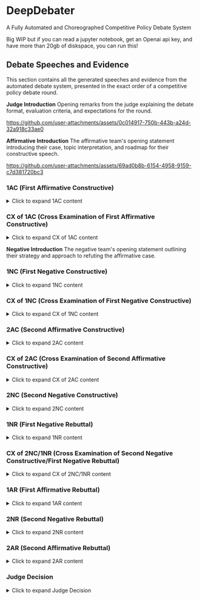# DeepDebater
A Fully Automated and Choreographed Competitive Policy Debate System 


Big WIP but if you can read a jupyter notebook, get an Openai api key, and have more than 20gb of diskspace, you can run this! 

## Debate Speeches and Evidence

This section contains all the generated speeches and evidence from the automated debate system, presented in the exact order of a competitive policy debate round.

**Judge Introduction**
Opening remarks from the judge explaining the debate format, evaluation criteria, and expectations for the round.


https://github.com/user-attachments/assets/0c014917-750b-443b-a24d-32a918c33ae0



**Affirmative Introduction**
The affirmative team's opening statement introducing their case, topic interpretation, and roadmap for their constructive speech.


https://github.com/user-attachments/assets/69ad0b8b-6154-4958-9159-c7d381720bc3


### 1AC (First Affirmative Constructive)
<details>
<summary>Click to expand 1AC content</summary>

The First Affirmative Constructive establishes the affirmative case, presenting the problem (inherency and harms), the solution (plan), and the benefits (advantages with solvency).

**Inherency Evidence**
Evidence demonstrating that the current system is failing to address the problem and that the status quo is insufficient.


https://github.com/user-attachments/assets/ac138005-b380-4720-bf46-4d194be19bea


**Harm Evidence**
Evidence establishing the significant problems and negative consequences that exist under the current system.


https://github.com/user-attachments/assets/90e659dc-55ee-4d3d-819f-c92406eb1717


**Advantage 1 Uniqueness Evidence**
Evidence showing that the first advantage is not currently being achieved in the status quo.


https://github.com/user-attachments/assets/bce7aa17-9b41-4c04-9f4b-6f88e39328ff


**Advantage 1 Link Evidence**
Evidence demonstrating how the plan causes or enables the first advantage.


https://github.com/user-attachments/assets/3b3ed034-0b6c-47e3-a5b3-1933d243d7cf


**Advantage 1 Internal Link Evidence**
Evidence connecting the plan to the intermediate steps leading to the first advantage's impact.


https://github.com/user-attachments/assets/d7d3d747-c523-44b2-9779-f42634f39808


**Advantage 1 Impact Evidence**
Evidence establishing the significance and consequences of the first advantage.


https://github.com/user-attachments/assets/d0d51eb8-ca41-496c-8432-612c0d94c1b8


**Advantage 2 Uniqueness Evidence**
Evidence showing that the second advantage is not currently being achieved in the status quo.


https://github.com/user-attachments/assets/d1cb7e2a-6f93-4c41-81f9-c492081451c4


**Advantage 2 Link Evidence**
Evidence demonstrating how the plan causes or enables the second advantage.

**Advantage 2 Internal Link Evidence**
Evidence connecting the plan to the intermediate steps leading to the second advantage's impact.

**Advantage 2 Impact Evidence**
Evidence establishing the significance and consequences of the second advantage.

**Advantage 3 Uniqueness Evidence**
Evidence showing that the third advantage is not currently being achieved in the status quo.

**Advantage 3 Link Evidence**
Evidence demonstrating how the plan causes or enables the third advantage.

**Advantage 3 Internal Link Evidence**
Evidence connecting the plan to the intermediate steps leading to the third advantage's impact.

**Advantage 3 Impact Evidence**
Evidence establishing the significance and consequences of the third advantage.

**Solvency Evidence**
Evidence demonstrating that the affirmative plan will effectively solve the problems identified and achieve the claimed advantages.

</details>

### CX of 1AC (Cross Examination of First Affirmative Constructive)
<details>
<summary>Click to expand CX of 1AC content</summary>

The negative team's cross examination of the first affirmative speaker, focusing on clarifying plan details, exposing weaknesses in the case, and setting up negative arguments.

**CX of 1AC Transcript**
Complete transcript of the cross examination period with questions and answers between the negative and affirmative teams.

</details>

**Negative Introduction**
The negative team's opening statement outlining their strategy and approach to refuting the affirmative case.

### 1NC (First Negative Constructive)
<details>
<summary>Click to expand 1NC content</summary>

The First Negative Constructive presents the negative strategy, typically including topicality arguments, theory arguments, disadvantages, counterplans, kritiks, and on-case attacks against the affirmative advantages.

**Topicality Interpretation Evidence**
Evidence providing the negative's interpretation of key terms in the resolution and establishing definitional standards.

**Topicality Violation**
Argument demonstrating how the affirmative plan fails to meet the negative's interpretation of the resolution.

**Topicality Reasons to Prefer**
Arguments explaining why the negative's interpretation should be preferred over the affirmative's interpretation.

**Theory Interpretation Evidence**
Evidence supporting the negative's theoretical framework for evaluating debate practices and norms.

**Theory Violation Argument**
Argument claiming that the affirmative has violated established debate theory or competitive equity principles.

**Theory Reasons to Prefer Argument**
Arguments explaining why the negative's theoretical position should be accepted by the judge.

**Disadvantage Uniqueness Evidence**
Evidence showing that the negative consequences will not occur in the status quo but will result from the plan.

**Disadvantage Link Evidence**
Evidence demonstrating how the affirmative plan directly causes or increases the risk of the disadvantage.

**Disadvantage Internal Link Evidence**
Evidence connecting the plan's effects to the chain of events leading to the disadvantage impact.

**Disadvantage Impact Evidence**
Evidence establishing the magnitude, probability, and timeframe of the negative consequences from the plan.

**Counterplan Text**
The specific text and mechanism of the negative's alternative policy proposal.

**Counterplan Solvency Evidence**
Evidence demonstrating that the counterplan can achieve the affirmative's benefits without the plan.

**Counterplan Net Benefit Evidence**
Evidence showing that the counterplan avoids the disadvantages or problems associated with the affirmative plan.

**Kritik Link Evidence**
Evidence connecting the affirmative's assumptions, language, or methodology to problematic frameworks or ideologies.

**Kritik Impact Evidence**
Evidence establishing the negative consequences of the affirmative's approach or worldview.

**Kritik Role of Ballot Evidence**
Evidence explaining how the judge should evaluate the debate and what voting for the negative would accomplish.

**On Case Rebuttal Evidence 0**
Evidence directly challenging the first set of affirmative advantage claims or solvency arguments.

**On Case Rebuttal Evidence 1**
Evidence directly challenging the second set of affirmative advantage claims or solvency arguments.

**On Case Rebuttal Evidence 2**
Evidence directly challenging the third set of affirmative advantage claims or solvency arguments.

</details>

### CX of 1NC (Cross Examination of First Negative Constructive)
<details>
<summary>Click to expand CX of 1NC content</summary>

The affirmative team's cross examination of the first negative speaker, focusing on clarifying negative positions, exposing contradictions, and gathering information for the 2AC.

**CX of 1NC Transcript**
Complete transcript of the cross examination period with questions and answers between the affirmative and negative teams.

</details>

### 2AC (Second Affirmative Constructive)
<details>
<summary>Click to expand 2AC content</summary>

The Second Affirmative Constructive responds to all negative arguments from the 1NC, extending and defending the affirmative case while answering topicality, theory, disadvantages, counterplans, and kritiks.

**2AC Evidence**
Comprehensive evidence package supporting the affirmative's responses to all negative arguments and extensions of case arguments.

**2AC Speech**
The complete second affirmative constructive speech responding to the 1NC and rebuilding the affirmative case.

</details>

### CX of 2AC (Cross Examination of Second Affirmative Constructive)
<details>
<summary>Click to expand CX of 2AC content</summary>

The negative team's cross examination of the second affirmative speaker, focusing on challenging affirmative responses and setting up arguments for the 2NC/1NR.

**CX of 2AC Transcript**
Complete transcript of the cross examination period with questions and answers between the negative and affirmative teams.

</details>

### 2NC (Second Negative Constructive)
<details>
<summary>Click to expand 2NC content</summary>

The Second Negative Constructive extends and develops the most strategic negative arguments from the 1NC, typically focusing on 2-3 key positions while going for more evidence and analysis.

**2NC Evidence**
Evidence package supporting the negative's strategic choices and extensions in the second constructive.

*WIP - Speech too large to upload*

</details>

### 1NR (First Negative Rebuttal)
<details>
<summary>Click to expand 1NR content</summary>

The First Negative Rebuttal works in conjunction with the 2NC to extend negative arguments, typically covering different positions or providing additional coverage on the same arguments as the 2NC.

**1NR Speech**
The complete first negative rebuttal speech extending and developing negative arguments in coordination with the 2NC.

</details>

### CX of 2NC/1NR (Cross Examination of Second Negative Constructive/First Negative Rebuttal)
<details>
<summary>Click to expand CX of 2NC/1NR content</summary>

The affirmative team's cross examination of the second negative speaker, focusing on the arguments extended in the 2NC and 1NR to prepare for the 1AR.

**CX of 2NC/1NR Transcript**
Complete transcript of the cross examination period with questions and answers between the affirmative and negative teams.

</details>

### 1AR (First Affirmative Rebuttal)
<details>
<summary>Click to expand 1AR content</summary>

The First Affirmative Rebuttal is the most challenging speech in debate, requiring the affirmative to respond to all negative arguments extended in the 2NC and 1NR while maintaining their case.

*WIP - Speech too large to upload*

</details>

### 2NR (Second Negative Rebuttal)
<details>
<summary>Click to expand 2NR content</summary>

The Second Negative Rebuttal is the negative's final speech, focusing on 1-2 key arguments that they believe can win them the round, providing final analysis and impact comparison.

**2NR Speech**
The complete second negative rebuttal speech presenting the negative's closing arguments and voting issues.

</details>

### 2AR (Second Affirmative Rebuttal)
<details>
<summary>Click to expand 2AR content</summary>

The Second Affirmative Rebuttal is the final speech of the debate, where the affirmative must respond to the 2NR's key arguments and explain why the affirmative should win the round.

**2AR Speech**
The complete second affirmative rebuttal speech presenting the affirmative's final arguments and reasons to vote affirmative.

</details>

### Judge Decision
<details>
<summary>Click to expand Judge Decision</summary>

The judge's final decision and reasoning for who won the debate round, including analysis of key arguments and voting issues.

**Judge Decision**
The complete judge's decision with detailed reasoning, argument evaluation, and explanation of the final vote.

</details>
